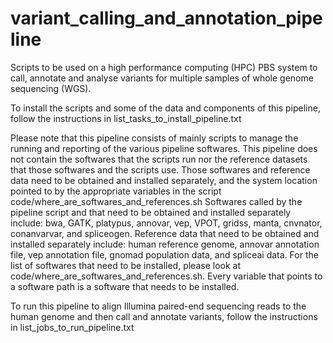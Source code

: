 # variant_calling_and_annotation_pipeline
Scripts to be used on a high performance computing (HPC) PBS system to call, annotate and analyse variants for multiple samples of whole genome sequencing (WGS).

To install the scripts and some of the data and components of this pipeline, follow the instructions in list_tasks_to_install_pipeline.txt

Please note that this pipeline consists of mainly scripts to manage the running and reporting of the various pipeline softwares.
This pipeline does not contain the softwares that the scripts run nor the reference datasets that those softwares and the scripts use.
Those softwares and reference data need to be obtained and installed separately, and the system location pointed to by the appropriate variables in the script code/where_are_softwares_and_references.sh
Softwares called by the pipeline script and that need to be obtained and installed separately include: bwa, GATK, platypus, annovar, vep, VPOT, gridss, manta, cnvnator, conanvarvar, and spliceogen.
Reference data that need to be obtained and installed separately include: human reference genome, annovar annotation file, vep annotation file, gnomad population data, and spliceai data.
For the list of softwares that need to be installed, please look at code/where_are_softwares_and_references.sh. Every variable that points to a software path is a software that needs to be installed.

To run this pipeline to align Illumina paired-end sequencing reads to the human genome and then call and annotate variants, follow the instructions in list_jobs_to_run_pipeline.txt
